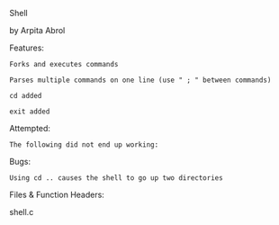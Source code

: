 Shell

by Arpita Abrol


Features:

	Forks and executes commands
	
	Parses multiple commands on one line (use " ; " between commands)
	
	cd added
	
	exit added


Attempted:

	The following did not end up working:

Bugs:

	Using cd .. causes the shell to go up two directories


Files & Function Headers:

shell.c